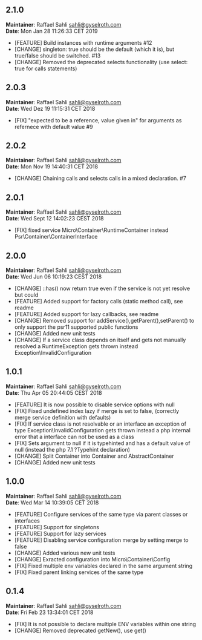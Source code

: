 ## 2.1.0
**Maintainer**: Raffael Sahli <sahli@gyselroth.com>\
**Date**: Mon Jan 28 11:26:33  CET 2019

* [FEATURE] Build instances with runtime arguments #12 
* [CHANGE] singleton: true should be the default (which it is), but true/false should be switched. #13 
* [CHANGE] Removed the deprecated selects functionality (use select: true for calls statements)


## 2.0.3
**Maintainer**: Raffael Sahli <sahli@gyselroth.com>\
**Date**: Wed Dez 19 11:15:31 CET 2018

* [FIX] "expected to be a reference, value given in" for arguments as refernece with default value #9


## 2.0.2
**Maintainer**: Raffael Sahli <sahli@gyselroth.com>\
**Date**: Mon Nov 19 14:40:31 CET 2018

* [CHANGE] Chaining calls and selects calls in a mixed declaration. #7


## 2.0.1
**Maintainer**: Raffael Sahli <sahli@gyselroth.com>\
**Date**: Wed Sept 12 14:02:23 CEST 2018

* [FIX] fixed service Micro\Container\RuntimeContainer instead Psr\Container\ContainerInterface


## 2.0.0
**Maintainer**: Raffael Sahli <sahli@gyselroth.com>\
**Date**: Wed Jun 06 10:19:23 CEST 2018

* [CHANGE] ::has() now return true even if the service is not yet resolve but could
* [FEATURE] Added support for factory calls (static method call), see readme
* [FEATURE] Added support for lazy callbacks, see readme
* [CHANGE] Removed support for addService(),getParent(),setParent() to only support the psr11 supported public functions
* [CHANGE] Added new unit tests
* [CHANGE] If a service class depends on itself and gets not manually resolved a RuntimeException gets thrown instead Exception\InvalidConfiguration


## 1.0.1
**Maintainer**: Raffael Sahli <sahli@gyselroth.com>\
**Date**: Thu Apr 05 20:44:05 CEST 2018

* [FEATURE] It is now possible to disable service options with null
* [FIX] Fixed undefined index lazy if merge is set to false, (correctly merge service definition with defaults)
* [FIX] If service class is not resolvable or an interface an exception of type Exception\InvalidConfiguration gets thrown instead a php internal error that a interface can not be used as a class
* [FIX] Sets argument to null if it is typehinted and has a default value of null (instead the php 7.1 ?Typehint declaration) 
* [CHANGE] Split Container into Container and AbstractContainer
* [CHANGE] Added new unit tests


## 1.0.0
**Maintainer**: Raffael Sahli <sahli@gyselroth.com>\
**Date**: Wed Mar 14 10:39:05 CET 2018

* [FEATURE] Configure services of the same type via parent classes or interfaces
* [FEATURE] Support for singletons
* [FEATURE] Support for lazy services
* [FEATURE] Disabling service configuration merge by setting merge to false
* [CHANGE] Added various new unit tests
* [CHANGE] Exracted configuration into Micro\Container\Config
* [FIX] Fixed multiple env variables declared in the same argument string
* [FIX] Fixed parent linking services of the same type


## 0.1.4
**Maintainer**: Raffael Sahli <sahli@gyselroth.com>\
**Date**: Fri Feb 23 13:34:01 CET 2018

* [FIX] It is not possible to declare multiple ENV variables within one string
* [CHANGE] Removed deprecated getNew(), use get()
